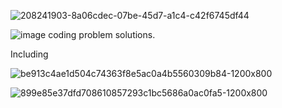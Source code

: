 ![208241903-8a06cdec-07be-45d7-a1c4-c42f6745df44](https://github.com/Lakshmi512/stratascratch/assets/108252202/615f7965-65ba-4733-b904-70488d19cf2c)

![image](https://github.com/Lakshmi512/stratascratch/assets/108252202/366fd539-22e3-4511-8ae6-f6b22fceec0f)
 coding problem solutions.

 Including
 
![be913c4ae1d504c74363f8e5ac0a4b5560309b84-1200x800](https://github.com/Lakshmi512/stratascratch/assets/108252202/948088ce-0fda-465b-9c3d-19a6df324785)

 ![899e85e37dfd708610857293c1bc5686a0ac0fa5-1200x800](https://github.com/Lakshmi512/stratascratch/assets/108252202/04f5157e-86fe-4761-b685-905e04d8c6f5)
